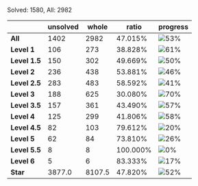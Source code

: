 Solved: 1580, All: 2982

| |unsolved|whole|ratio|progress|
|----|----|----|----|----|
|**All**| 1402 | 2982 | 47.015%| ![53%](https://progress-bar.xyz/53?title=All) |
|**Level 1**| 106 | 273 | 38.828%| ![61%](https://progress-bar.xyz/61?title=All) |
|**Level 1.5**| 150 | 302 | 49.669%| ![50%](https://progress-bar.xyz/50?title=All) |
|**Level 2**| 236 | 438 | 53.881%| ![46%](https://progress-bar.xyz/46?title=All) |
|**Level 2.5**| 283 | 483 | 58.592%| ![41%](https://progress-bar.xyz/41?title=All) |
|**Level 3**| 188 | 625 | 30.080%| ![70%](https://progress-bar.xyz/70?title=All) |
|**Level 3.5**| 157 | 361 | 43.490%| ![57%](https://progress-bar.xyz/57?title=All) |
|**Level 4**| 125 | 299 | 41.806%| ![58%](https://progress-bar.xyz/58?title=All) |
|**Level 4.5**| 82 | 103 | 79.612%| ![20%](https://progress-bar.xyz/20?title=All) |
|**Level 5**| 62 | 84 | 73.810%| ![26%](https://progress-bar.xyz/26?title=All) |
|**Level 5.5**| 8 | 8 | 100.000%| ![0%](https://progress-bar.xyz/0?title=All) |
|**Level 6**| 5 | 6 | 83.333%| ![17%](https://progress-bar.xyz/17?title=All) |
|**Star**|3877.0 | 8107.5 |47.820%| ![52%](https://progress-bar.xyz/52?title=All) |
